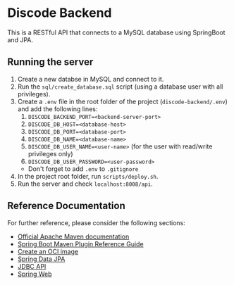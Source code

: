 # Discode Backend
This is a RESTful API that connects to a MySQL database using SpringBoot and JPA.

## Running the server
1. Create a new databse in MySQL and connect to it.
2. Run the `sql/create_database.sql` script (using a database user with all privileges).
3. Create a `.env` file in the root folder of the project (`discode-backend/.env`) and add the following lines:
   1. `DISCODE_BACKEND_PORT=<backend-server-port>`
   2. `DISCODE_DB_HOST=<database-host>`
   3. `DISCODE_DB_PORT=<database-port>`
   4. `DISCODE_DB_NAME=<database-name>`
   5. `DISCODE_DB_USER_NAME=<user-name>` (for the user with read/write privileges only)
   6. `DISCODE_DB_USER_PASSWORD=<user-password>`
    * Don't forget to add `.env` to `.gitignore`
4. In the project root folder, run `scripts/deploy.sh`.
5. Run the server and check `localhost:8008/api`.

## Reference Documentation
For further reference, please consider the following sections:

* [Official Apache Maven documentation](https://maven.apache.org/guides/index.html)
* [Spring Boot Maven Plugin Reference Guide](https://docs.spring.io/spring-boot/docs/2.5.6/maven-plugin/reference/html/)
* [Create an OCI image](https://docs.spring.io/spring-boot/docs/2.5.6/maven-plugin/reference/html/#build-image)
* [Spring Data JPA](https://docs.spring.io/spring-boot/docs/2.5.6/reference/htmlsingle/#boot-features-jpa-and-spring-data)
* [JDBC API](https://docs.spring.io/spring-boot/docs/2.5.6/reference/htmlsingle/#boot-features-sql)
* [Spring Web](https://docs.spring.io/spring-boot/docs/2.5.6/reference/htmlsingle/#boot-features-developing-web-applications)
